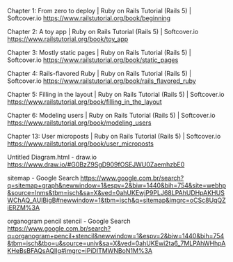 
Chapter 1: From zero to deploy | Ruby on Rails Tutorial (Rails 5) | Softcover.io
https://www.railstutorial.org/book/beginning

Chapter 2: A toy app | Ruby on Rails Tutorial (Rails 5) | Softcover.io
https://www.railstutorial.org/book/toy_app

Chapter 3: Mostly static pages | Ruby on Rails Tutorial (Rails 5) | Softcover.io
https://www.railstutorial.org/book/static_pages

Chapter 4: Rails-flavored Ruby | Ruby on Rails Tutorial (Rails 5) | Softcover.io
https://www.railstutorial.org/book/rails_flavored_ruby

Chapter 5: Filling in the layout | Ruby on Rails Tutorial (Rails 5) | Softcover.io
https://www.railstutorial.org/book/filling_in_the_layout

Chapter 6: Modeling users | Ruby on Rails Tutorial (Rails 5) | Softcover.io
https://www.railstutorial.org/book/modeling_users

Chapter 13: User microposts | Ruby on Rails Tutorial (Rails 5) | Softcover.io
https://www.railstutorial.org/book/user_microposts

Untitled Diagram.html - draw.io
https://www.draw.io/#G0BzZ9SgD909fOSEJWU0ZaemhzbE0

sitemap - Google Search
https://www.google.com.br/search?q=sitemap+graph&newwindow=1&espv=2&biw=1440&bih=754&site=webhp&source=lnms&tbm=isch&sa=X&ved=0ahUKEwjP9PLJ68LPAhUDHpAKHUSWChAQ_AUIBigB#newwindow=1&tbm=isch&q=sitemap&imgrc=oCSc8UqQZiERZM%3A

organogram pencil stencil - Google Search
https://www.google.com.br/search?q=organogram+pencil+stencil&newwindow=1&espv=2&biw=1440&bih=754&tbm=isch&tbo=u&source=univ&sa=X&ved=0ahUKEwi2ta6_7MLPAhWHhpAKHeBsBFAQsAQIIg#imgrc=iPiDITMWNBoN1M%3A
